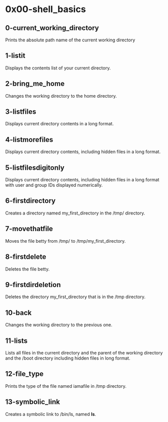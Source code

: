 # 0x00-shell_basics
## 0-current_working_directory
Prints the absolute path name of the current working directory
## 1-listit
Displays the contents list of your current directory.
## 2-bring_me_home
Changes the working directory to the home directory.
## 3-listfiles
Displays current directory contents in a long format.
## 4-listmorefiles
Displays current directory contents, including hidden files in a long format.
## 5-listfilesdigitonly
Displays current directory contents, including hidden files in a long format with user and group IDs displayed numerically.
## 6-firstdirectory
Creates a directory named my_first_directory in the /tmp/ directory.
## 7-movethatfile
Moves the file betty from /tmp/ to /tmp/my_first_directory.
## 8-firstdelete
Deletes the file betty.
## 9-firstdirdeletion
Deletes the directory my_first_directory that is in the /tmp directory.
## 10-back
Changes the working directory to the previous one.
## 11-lists
Lists all files in the current directory and the parent of the working directory and the /boot directory including hidden files in long format.
## 12-file_type
Prints the type of the file named iamafile in /tmp directory.
## 13-symbolic_link
Creates a symbolic link to /bin/ls, named __ls__.

